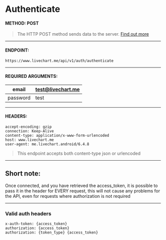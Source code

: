 # Authenticate

#### METHOD: POST
> The HTTP POST method sends data to the server. [Find out more](https://developer.mozilla.org/en-US/docs/Web/HTTP/Methods/POST)

___

#### ENDPOINT:
` https://www.livechart.me/api/v1/auth/authenticate `

___

#### REQUIRED ARGUMENTS:
| email    | test@livechart.me |
| -------- | ----------------- |
| password | test              |

___

#### HEADERS:
```http
accept-encoding: gzip
connection: Keep-Alive
content-type: application/x-www-form-urlencoded
host: www.livechart.me
user-agent: me.livechart.android/6.4.8
```
> This endpoint accepts both content-type json or urlencoded

___

## Short note:
Once connected, and you have retrieved the access_token, it is possible to pass it in the header for EVERY request, this will not cause any problems for the API, even for requests where authorization is not required

___

### Valid auth headers
```http
x-auth-token: {access_token}
authorization: {access_token}
authorization: {token_type} {access_token}
```